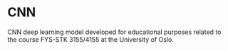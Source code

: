 # CNN
CNN deep learning model developed for educational purposes related to the course FYS-STK 3155/4155 at the University of Oslo.
